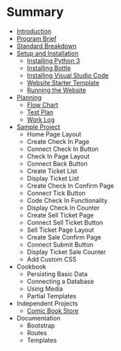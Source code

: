 # Summary

* [Introduction](README.md)
* [Program Brief](program_brief.md)
* [Standard Breakdown](standard_breakdown.md)
* [Setup and Installation](setup_and_installation.md)
    * [Installing Python 3](setup-and-installation/installing_python_3.md)
    * [Installing Bottle](setup-and-installation/installing_bottle.md)
    * [Installing Visual Studio Code](installing-vs-code.md)
    * [Website Starter Template](setup-and-installation/website_starter_template.md)
    * [Running the Website](setup-and-installation/running_the_website.md)
* [Planning](planning.md)
    * [Flow Chart](flow_chart.md)
    * [Test Plan](test_plan.md)
    * [Work Log](dailylog_md.md)
* [Sample Project](example-website.md)
    * Home Page Layout
    * Create Check In Page
    * Connect Check In Button
    * Check In Page Layout
    * Connect Back Button
    * Create Ticket List
    * Display Ticket List
    * Create Check In Confirm Page
    * Connect Tick Button
    * Code Check In Functionality
    * Display Check In Counter
    * Create Sell Ticket Page
    * Connect Sell Ticket Button
    * Sell Ticket Page Layout
    * Create Sale Confirm Page
    * Connect Submit Button
    * Display Ticket Sale Counter
    * Add Custom CSS
* Cookbook
    * Persisting Basic Data
    * Connecting a Database
    * Using Media
    * Partial Templates
* Independent Projects
    * [Comic Book Store](comic_book_store.md)
* Documentation
    * Bootstrap
    * Routes
    * Templates


